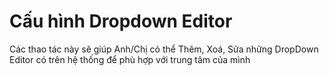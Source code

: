 # Cấu hình Dropdown Editor

Các thao tác này sẽ giúp Anh/Chị có thể Thêm, Xoá, Sửa những DropDown Editor có trên hệ thống để phù hợp với trung tâm của mình
